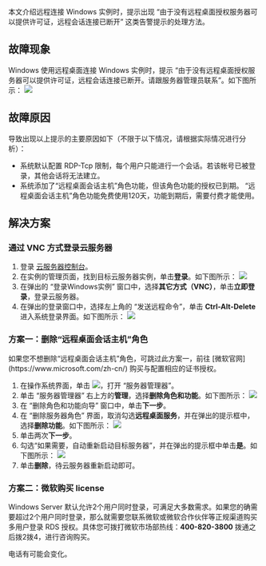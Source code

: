 本文介绍远程连接 Windows 实例时，提示出现 “由于没有远程桌面授权服务器可以提供许可证，远程会话连接已断开” 这类告警提示的处理方法。

## 故障现象

Windows 使用远程桌面连接 Windows 实例时，提示 “由于没有远程桌面授权服务器可以提供许可证，远程会话连接已断开。请跟服务器管理员联系”。如下图所示：
![](https://main.qcloudimg.com/raw/4bfce19b16c2920adefccd123f2a021d.png)

## 故障原因

导致出现以上提示的主要原因如下（不限于以下情况，请根据实际情况进行分析）：
- 系统默认配置 RDP-Tcp 限制，每个用户只能进行一个会话。若该帐号已被登录，其他会话将无法建立。
- 系统添加了“远程桌面会话主机”角色功能，但该角色功能的授权已到期。
“远程桌面会话主机”角色功能免费使用120天，功能到期后，需要付费才能使用。

## 解决方案
### 通过 VNC 方式登录云服务器

1. 登录 [云服务器控制台](https://console.cloud.tencent.com/cvm/index)。
2. 在实例的管理页面，找到目标云服务器实例，单击**登录**。如下图所示：
![](https://main.qcloudimg.com/raw/038fce530c6c6827796e51d896306a93.png)
3. 在弹出的 “登录Windows实例” 窗口中，选择**其它方式（VNC）**，单击**立即登录**，登录云服务器。
4. 在弹出的登录窗口中，选择左上角的 “发送远程命令”，单击 **Ctrl-Alt-Delete** 进入系统登录界面。如下图所示：
![](https://main.qcloudimg.com/raw/2dec43fa6ddb5e442da59c75f7a34b0f.png)

### 方案一：删除“远程桌面会话主机”角色
<dx-alert infotype="explain" title="">
如果您不想删除“远程桌面会话主机”角色，可跳过此方案一，前往 [微软官网](https://www.microsoft.com/zh-cn/) 购买与配置相应的证书授权。
</dx-alert>


1. 在操作系统界面，单击 <img src="https://main.qcloudimg.com/raw/f779581f1ce3edfead8c725ce1504009.png" style="margin: 0;">，打开 “服务器管理器”。
2. 单击 “服务器管理器” 右上方的**管理**，选择**删除角色和功能**。如下图所示：
![](https://main.qcloudimg.com/raw/c50d1df5fdf65abd3f301ba904e80817.png)
3. 在 “删除角色和功能向导” 窗口中，单击**下一步**。
4. 在 “删除服务器角色” 界面，取消勾选**远程桌面服务**，并在弹出的提示框中，选择**删除功能**。如下图所示：
![](https://main.qcloudimg.com/raw/974994d5cb387ea3aa8baec6ffdc9d7f.png)
5. 单击两次**下一步**。
6. 勾选“如果需要，自动重新启动目标服务器”，并在弹出的提示框中单击**是**。如下图所示：
![](https://main.qcloudimg.com/raw/bb3b938d970a225884ec36e61e18b526.png)
7. 单击**删除**，待云服务器重新启动即可。

### 方案二：微软购买 license

Windows Server 默认允许2个用户同时登录，可满足大多数需求。如果您的确需要超过2个用户同时登录，那么就需要您联系微软或微软合作伙伴等正规渠道购买多用户登录 RDS 授权。具体您可拨打微软市场部热线：**400-820-3800** 拨通之后拨2拨4，进行咨询购买。

<dx-alert infotype="notice" title="">
电话有可能会变化。
</dx-alert>

